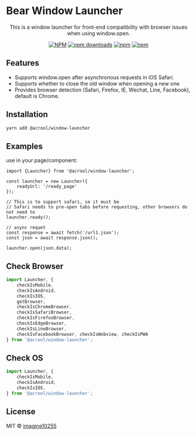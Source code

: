 # Bear Window Launcher

<p align="center">
    This is a window launcher for front-end compatibility with browser issues when using window.open.
</p>

<div align="center">

[![NPM](https://img.shields.io/npm/v/acrool-window-launcher.svg?style=for-the-badge)](https://www.npmjs.com/package/acrool-window-launcher)
[![npm downloads](https://img.shields.io/npm/dm/acrool-window-launcher.svg?style=for-the-badge)](https://www.npmjs.com/package/acrool-window-launcher)
[![npm](https://img.shields.io/npm/dt/acrool-window-launcher.svg?style=for-the-badge)](https://www.npmjs.com/package/acrool-window-launcher)
[![npm](https://img.shields.io/npm/l/acrool-window-launcher?style=for-the-badge)](https://github.com/@acrool/acrool-window-launcher/blob/main/LICENSE)

</div>


## Features

- Supports window.open after asynchronous requests in iOS Safari.
- Supports whether to close the old window when opening a new one
- Provides browser detection (Safari, Firefox, IE, Wechat, Line, Facebook), default is Chrome.

## Installation

```bash
yarn add @acrool/window-launcher
```

## Examples

use in your page/component:
```tsx
import {Launcher} from '@acrool/window-launcher';

const launcher = new Launcher({
    readyUrl: '/ready_page'
});

// This is to support safari, so it must be
// Safari needs to pre-open tabs before requesting, other browsers do not need to
launcher.ready();

// async requet
const response = await fetch('/url1.json');
const json = await response.json();

launcher.open(json.data);
```

## Check Browser

```ts
import Launcher, {
    checkIsMobile,
    checkIsAndroid,
    checkIsIOS,
    getBrowser,
    checkIsChromeBrowser,
    checkIsSafariBrowser,
    checkIsFirefoxBrowser,
    checkIsEdgeBrowser,
    checkIsLineBrowser,
    checkIsFacebookBrowser, checkIsWebview, checkIsPWA
} from '@acrool/window-launcher';
```

## Check OS

```ts
import Launcher, {
    checkIsMobile,
    checkIsAndroid,
    checkIsIOS,
} from '@acrool/window-launcher';
```

## License

MIT © [imagine10255](https://github.com/imagine10255)

